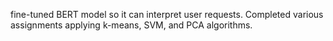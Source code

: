 fine-tuned BERT model so it can interpret user requests.
Completed various assignments applying k-means, SVM, and PCA algorithms.

